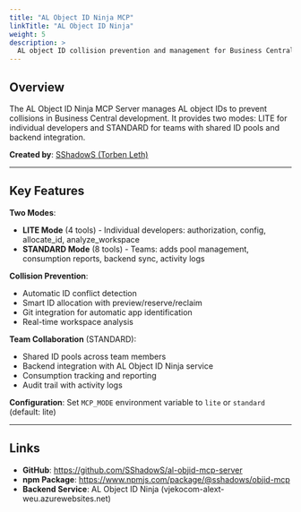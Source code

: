 ```yaml
---
title: "AL Object ID Ninja MCP"
linkTitle: "AL Object ID Ninja"
weight: 5
description: >
  AL object ID collision prevention and management for Business Central development teams
---
```


## Overview

The AL Object ID Ninja MCP Server manages AL object IDs to prevent collisions in Business Central development. It provides two modes: LITE for individual developers and STANDARD for teams with shared ID pools and backend integration.

**Created by**: [SShadowS (Torben Leth)](https://github.com/SShadowS)

---

## Key Features

**Two Modes**:
- **LITE Mode** (4 tools) - Individual developers: authorization, config, allocate_id, analyze_workspace
- **STANDARD Mode** (8 tools) - Teams: adds pool management, consumption reports, backend sync, activity logs

**Collision Prevention**:
- Automatic ID conflict detection
- Smart ID allocation with preview/reserve/reclaim
- Git integration for automatic app identification
- Real-time workspace analysis

**Team Collaboration** (STANDARD):
- Shared ID pools across team members
- Backend integration with AL Object ID Ninja service
- Consumption tracking and reporting
- Audit trail with activity logs

**Configuration**:
Set `MCP_MODE` environment variable to `lite` or `standard` (default: lite)

---

## Links

- **GitHub**: https://github.com/SShadowS/al-objid-mcp-server
- **npm Package**: https://www.npmjs.com/package/@sshadows/objid-mcp
- **Backend Service**: AL Object ID Ninja (vjekocom-alext-weu.azurewebsites.net)
